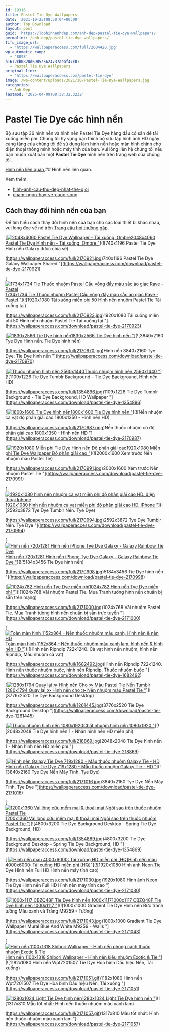 ```yaml
---
id: 19316
title: Pastel Tie Dye Wallpapers
date: '2021-10-25T08:50:04+00:00'
author: Top Download
layout: post
guid: 'https://Tophinhanhdep.com/anh-dep/pastel-tie-dye-wallpapers/'
permalink: /anh-dep/pastel-tie-dye-wallpapers/
fifu_image_url:
  - 'https://wallpaperaccess.com/full/2004420.jpg'
wp_automatic_camp:
  - '8098'
b1672cb0828d6985c5624737aeaf47c8:
  - Pastel Tie Dye Wallpapers
original_link:
  - 'https://wallpaperaccess.com/pastel-tie-dye'
image: /wp-content/uploads/2021/10/Pastel-Tie-Dye-Wallpapers.jpg
categories:
  - Ảnh Đẹp
lastmod: '2025-04-09T08:38:32.323Z'
---
```

# Pastel Tie Dye các hình nền

Bộ sưu tập 36 hình nền và hình nền Pastel Tie Dye hàng đầu có sẵn để tải xuống miễn phí. Chúng tôi hy vọng bạn thích bộ sưu tập hình ảnh HD ngày càng tăng của chúng tôi để sử dụng làm hình nền hoặc màn hình chính cho điện thoại thông minh hoặc máy tính của bạn. Vui lòng liên hệ chúng tôi nếu bạn muốn xuất bản một **Pastel Tie Dye** hình nền trên trang web của chúng tôi.

[Hình nền liên quan ](#related) ## Hình nền liên quan.

   
 Xem thêm:

   
- [hinh-anh-cau-thu-dep-nhat-the-gioi](https://tophinhanhdep.com/anh-dep/hinh-anh-cau-thu-dep-nhat-the-gioi/)
- [cham-ngon-hay-ve-cuoc-song](https://tophinhanhdep.com/nhung-cau-noi-hay/cham-ngon-hay-ve-cuoc-song/)

## Cách thay đổi hình nền của bạn

Để tìm hiểu cách thay đổi hình nền của bạn cho các loại thiết bị khác nhau, vui lòng đọc về nó trên [Trang câu hỏi thường gặp](https://tophinhanhdep.com/faq/).

  
[[![2048x4060 Pastel Tie Dye Wallpaper - Tải xuống.  Ombre](https://wallpaperaccess.com/full/2004420.jpg)2048x4060 Pastel Tie Dye Hình nền - Tải xuống. Ombre "](https://wallpaperaccess.com/download/pastel-tie-dye-2004420)](![740x1196 Pastel Tie Dye Hình nền Galaxy được chia sẻ)

(https://wallpaperaccess.com/full/2170921.jpg)740x1196 Pastel Tie Dye Galaxy Wallpaper Shared "](https://wallpaperaccess.com/download/pastel-tie-dye-2170921)

[[![1734x1734 Tie Thuốc nhuộm Pastel Cầu vồng đầy màu sắc ảo giác Rave - Pastel](https://wallpaperaccess.com/full/1152167.png)1734x1734 Tie Thuốc nhuộm Pastel Cầu vồng đầy màu sắc ảo giác Rave - Pastel "](https://wallpaperaccess.com/download/pastel-tie-dye-1152167)](![1920x1080 Tải xuống miễn phí 50 Hình nền nhuộm Pastel Tie Tải xuống tại)

(https://wallpaperaccess.com/full/2170923.jpg)1920x1080 Tải xuống miễn phí 50 Hình nền nhuộm Pastel Tie Tải xuống tại "](https://wallpaperaccess.com/download/pastel-tie-dye-2170923)

[[![1830x2566 Tie Dye hình nền](https://wallpaperaccess.com/full/2170963.jpg)1830x2566 Tie Dye hình nền "](https://wallpaperaccess.com/download/pastel-tie-dye-2170963)](![3840x2160 Tye Dye Hình nền.  Tie Dye hình nền)

(https://wallpaperaccess.com/full/2170970.jpg)Hình nền 3840x2160 Tye Dye. Tie Dye hình nền "](https://wallpaperaccess.com/download/pastel-tie-dye-2170970)

[[![Thuốc nhuộm hình nền 2560x1440](https://wallpaperaccess.com/full/2170974.jpg)Thuốc nhuộm hình nền 2560x1440 "](https://wallpaperaccess.com/download/pastel-tie-dye-2170974)](![1109x1226 Tie Dye Tumblr Background - Tie Dye Background, Hình nền HD)

(https://wallpaperaccess.com/full/1354896.jpg)1109x1226 Tie Dye Tumblr Background - Tie Dye Background, HD Wallpaper "](https://wallpaperaccess.com/download/pastel-tie-dye-1354896)

[[![1800x1600 Tie Dye hình nền](https://wallpaperaccess.com/full/1261402.jpg)1800x1600 Tie Dye hình nền "](https://wallpaperaccess.com/download/pastel-tie-dye-1261402)](![Nền nhuộm cà vạt độ phân giải cao 1800x1350 - Hình nền HD)

(https://wallpaperaccess.com/full/2170987.png)Nền thuốc nhuộm có độ phân giải cao 1800x1350 - Hình nền HD "](https://wallpaperaccess.com/download/pastel-tie-dye-2170987)

[[![1920x1080 Miễn phí Tie Dye Hình nền Độ phân giải cao](https://wallpaperaccess.com/full/2170988.jpg)1920x1080 Miễn phí Tie Dye Wallpaper Độ phân giải cao "](https://wallpaperaccess.com/download/pastel-tie-dye-2170988)](![2000x1600 Xem trước Nền nhuộm màu Pastel Tie)

(https://wallpaperaccess.com/full/2170991.jpg)2000x1600 Xem trước Nền nhuộm Pastel Tie "](https://wallpaperaccess.com/download/pastel-tie-dye-2170991)

[[![1920x1080 hình nền nhuộm cà vạt miễn phí độ phân giải cao HD.  điện thoại Iphone](https://wallpaperaccess.com/full/1354850.jpg)1920x1080 hình nền nhuộm cà vạt miễn phí độ phân giải cao HD. iPhone "](https://wallpaperaccess.com/download/pastel-tie-dye-1354850)](![2592x3872 Tye Dye Tumblr Nền.  Tye Dye)

(https://wallpaperaccess.com/full/2170994.jpg)2592x3872 Tye Dye Tumblr Nền. Tye Dye "](https://wallpaperaccess.com/download/pastel-tie-dye-2170994)

[[![Hình nền 720x1281 Hình nền iPhone Tye Dye Galaxy - Galaxy Rainbow Tie Dye](https://wallpaperaccess.com/full/2170997.jpg)Hình nền 720x1281 Hình nền iPhone Tye Dye Galaxy - Galaxy Rainbow Tie Dye "](https://wallpaperaccess.com/download/pastel-tie-dye-2170997)](![5184x3456 Tie Dye hình nền)

(https://wallpaperaccess.com/full/2170998.jpg)5184x3456 Tie Dye hình nền "](https://wallpaperaccess.com/download/pastel-tie-dye-2170998)

[[![1024x782 Hình nền Tye Dye miễn phí](https://wallpaperaccess.com/full/1261421.jpg)1024x782 Hình nền Tye Dye miễn phí "](https://wallpaperaccess.com/download/pastel-tie-dye-1261421)](![1024x768 Vải nhuộm Pastel Tie.  Mua Tranh tường hình nền chuẩn bị sẵn trên mạng)

(https://wallpaperaccess.com/full/2171000.jpg)1024x768 Vải nhuộm Pastel Tie. Mua Tranh tường hình nền chuẩn bị sẵn trực tuyến "](https://wallpaperaccess.com/download/pastel-tie-dye-2171000)

[[![Toàn màn hình 1152x864 - Nền thuốc nhuộm màu xanh, Hình nền & nền HD](https://wallpaperaccess.com/full/1354961.jpg)Toàn màn hình 1152x864 - Nền thuốc nhuộm màu xanh lam, hình nền &amp; hình nền HD "](https://wallpaperaccess.com/download/pastel-tie-dye-1354961)](![Hình nền Ripndip 722x1240.  Cà vạt hình nền nhuộm, hình nền Ripndip, Màu nhuộm cà vạt)

(https://wallpaperaccess.com/full/1682492.jpg)Hình nền Ripndip 722x1240. Hình nền thuốc nhuộm buộc, hình nền Ripndip, Thuốc nhuộm buộc "](https://wallpaperaccess.com/download/pastel-tie-dye-1682492)

[[![1280x1794 Quay lại ≫ Hình nền Cho ≫ Màu Pastel Tie Nền Tumblr](https://wallpaperaccess.com/full/2171005.jpg)1280x1794 Quay lại ≫ Hình nền cho ≫ Nền nhuộm màu Pastel Tie "](https://wallpaperaccess.com/download/pastel-tie-dye-2171005)](![3776x2520 Tie Dye Background Desktop)

(https://wallpaperaccess.com/full/1261445.jpg)3776x2520 Tie Dye Background Desktop "](https://wallpaperaccess.com/download/pastel-tie-dye-1261445)

[[![Thuốc nhuộm hình nền 1080x1920](https://wallpaperaccess.com/full/2171009.jpg)Chất nhuộm hình nền 1080x1920 "](https://wallpaperaccess.com/download/pastel-tie-dye-2171009)](![2048x2048 Tie Dye hình nền 1 - Nhận hình nền HD miễn phí)

(https://wallpaperaccess.com/full/218869.jpg)2048x2048 Tie Dye hình nền 1 - Nhận hình nền HD miễn phí "](https://wallpaperaccess.com/download/pastel-tie-dye-218869)

[[![Hình nền Galaxy Tie Dye 719x1280 - Mẫu thuốc nhuộm Galaxy Tie - HD](https://wallpaperaccess.com/full/2171015.jpg)Hình nền Galaxy Tie Dye 719x1280 - Mẫu thuốc nhuộm Galaxy Tie - HD "](https://wallpaperaccess.com/download/pastel-tie-dye-2171015)](![3840x2160 Tye Dye Nền Máy Tính.  Tye Dye)

(https://wallpaperaccess.com/full/2171016.jpg)3840x2160 Tye Dye Nền Máy Tính. Tye Dye "](https://wallpaperaccess.com/download/pastel-tie-dye-2171016)

[[![1200x1360 Vải lông cừu mềm mại & thoải mái Ngôi sao trên thuốc nhuộm Pastel Tie](https://wallpaperaccess.com/full/2171026.jpg)1200x1360 Vải lông cừu mềm mại &amp; thoải mái Ngôi sao trên thuốc nhuộm Pastel Tie "](https://wallpaperaccess.com/download/pastel-tie-dye-2171026)](![4800x3200 Tie Dye Background Desktop - Spring Tie Dye Background, HD)

(https://wallpaperaccess.com/full/1354869.jpg)4800x3200 Tie Dye Background Desktop - Spring Tie Dye Background, HD "](https://wallpaperaccess.com/download/pastel-tie-dye-1354869)

[ [![Hình nền màu 4000x6000: Tải xuống HD miễn phí [HQ]](https://wallpaperaccess.com/full/2024145.jpg)Hình nền màu 4000x6000: Tải xuống HD miễn phí \[HQ\]"](https://wallpaperaccess.com/download/pastel-tie-dye-2024145)](![1920x1080 Hình ảnh Neon Tie Dye Hình nền Full HD Hình nền máy tính cao)

(https://wallpaperaccess.com/full/2171030.jpg)1920x1080 Hình ảnh Neon Tie Dye Hình nền Full HD Hình nền máy tính cao "](https://wallpaperaccess.com/download/pastel-tie-dye-2171030)

[[![1000x1117 CBZQ48F Tie Dye hình nền 1000x1117](https://wallpaperaccess.com/full/2171035.jpg)1000x1117 CBZQ48F Tie Dye hình nền 1000x1117 "](https://wallpaperaccess.com/download/pastel-tie-dye-2171035)](![1000x1000 Gradient Tie Dye Hình nền Bức tranh tường Màu xanh và Trắng M9259 - Tường)

(https://wallpaperaccess.com/full/2171043.jpg)1000x1000 Gradient Tie Dye Wallpaper Mural Blue And White M9259 - Walls "](https://wallpaperaccess.com/download/pastel-tie-dye-2171043)

[[![Hình nền 1100x1318 Shibori Wallpaper - Hình nền phong cách thuốc nhuộm Exotic & Tie](https://wallpaperaccess.com/full/2171048.jpg)Hình nền 1100x1318 Shibori Wallpaper - Hình nền kiểu nhuộm Exotic &amp; Tie "](https://wallpaperaccess.com/download/pastel-tie-dye-2171048)](![1182x1080 Hình nền Wpt7201507 Tie Dye Hòa bình Dấu hiệu Nền, Tải xuống)

(https://wallpaperaccess.com/full/2171051.gif)1182x1080 Hình nền Wpt7201507 Tie Dye Hòa bình Dấu hiệu Nền, Tải xuống "](https://wallpaperaccess.com/download/pastel-tie-dye-2171051)

[[![1280x1024 Light Tie Dye hình nền](https://wallpaperaccess.com/full/2171055.jpg)1280x1024 Light Tie Dye hình nền "](https://wallpaperaccess.com/download/pastel-tie-dye-2171055)](![1317x810 Mẫu tốt nhất: Hình nền thuốc nhuộm màu xanh lam)

(https://wallpaperaccess.com/full/2171057.gif)1317x810 Mẫu tốt nhất: Hình nền thuốc nhuộm màu xanh lam "](https://wallpaperaccess.com/download/pastel-tie-dye-2171057)
